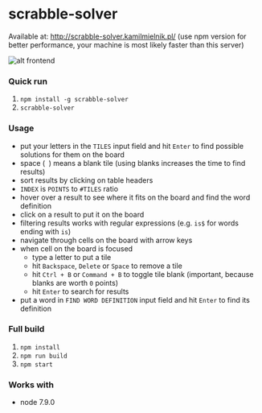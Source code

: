 # scrabble-solver

Available at: http://scrabble-solver.kamilmielnik.pl/ (use npm version for better performance, your machine is most likely faster than this server)

![alt frontend](https://raw.githubusercontent.com/kamilmielnik/scrabble-solver/master/screenshot.png)

### Quick run
1. `npm install -g scrabble-solver`
2. `scrabble-solver`

### Usage
- put your letters in the `TILES` input field and hit `Enter` to find possible solutions for them on the board
- space (` `) means a blank tile (using blanks increases the time to find results)
- sort results by clicking on table headers
- `INDEX` is `POINTS` to `#TILES` ratio
- hover over a result to see where it fits on the board and find the word definition
- click on a result to put it on the board
- filtering results works with regular expressions (e.g. `is$` for words ending with `is`)
- navigate through cells on the board with arrow keys
- when cell on the board is focused
  - type a letter to put a tile
  - hit `Backspace`, `Delete` or `Space` to remove a tile
  - hit `Ctrl + B` or `Command + B` to toggle tile blank (important, because blanks are worth `0` points)
  - hit `Enter` to search for results
- put a word in `FIND WORD DEFINITION` input field and hit `Enter` to find its definition

### Full build
1. `npm install`
2. `npm run build`
3. `npm start`

### Works with
- node 7.9.0
